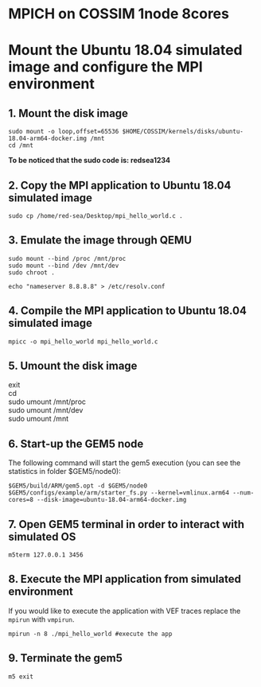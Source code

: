 # MPICH on COSSIM 1node 8cores

# Mount the Ubuntu 18.04 simulated image and configure the MPI environment

## 1. Mount the disk image
```
sudo mount -o loop,offset=65536 $HOME/COSSIM/kernels/disks/ubuntu-18.04-arm64-docker.img /mnt
cd /mnt
```
<b> To be noticed that the sudo code is: redsea1234 </b>

## 2. Copy the MPI application to Ubuntu 18.04 simulated image
```
sudo cp /home/red-sea/Desktop/mpi_hello_world.c .
```

## 3. Emulate the image through QEMU
```
sudo mount --bind /proc /mnt/proc
sudo mount --bind /dev /mnt/dev
sudo chroot .

echo "nameserver 8.8.8.8" > /etc/resolv.conf
```

## 4. Compile the MPI application to Ubuntu 18.04 simulated image
```
mpicc -o mpi_hello_world mpi_hello_world.c
```

## 5. Umount the disk image
exit \
cd \
sudo umount /mnt/proc \
sudo umount /mnt/dev \
sudo umount /mnt

## 6. Start-up the GEM5 node
The following command will start the gem5 execution (you can see the statistics in folder $GEM5/node0):
```
$GEM5/build/ARM/gem5.opt -d $GEM5/node0 $GEM5/configs/example/arm/starter_fs.py --kernel=vmlinux.arm64 --num-cores=8 --disk-image=ubuntu-18.04-arm64-docker.img
```
## 7. Open GEM5 terminal in order to interact with simulated OS
```
m5term 127.0.0.1 3456
```

## 8. Execute the MPI application from simulated environment
If you would like to execute the application with VEF traces replace the ```mpirun``` with ```vmpirun```.
```
mpirun -n 8 ./mpi_hello_world #execute the app
```

## 9. Terminate the gem5
```
m5 exit
```
